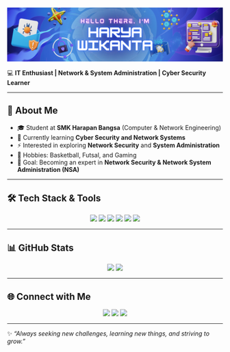 
![Harya Wikanta Atmandashah Banowo](assets/Computer%20Class.png)

💻 **IT Enthusiast | Network & System Administration | Cyber Security Learner**

---

## 🚀 About Me
- 🎓 Student at **SMK Harapan Bangsa** (Computer & Network Engineering)
- 🌱 Currently learning **Cyber Security and Network Systems**
- ⚡ Interested in exploring **Network Security** and **System Administration**
- 🏀 Hobbies: Basketball, Futsal, and Gaming
- 🔭 Goal: Becoming an expert in **Network Security & Network System Administration (NSA)**

---

## 🛠️ Tech Stack & Tools
<p align="center">
  <img src=https://img.shields.io/badge/Linux-FCC624?style=for-the-badge&logo=linux&logoColor=black />
  <img src=https://img.shields.io/badge/Kali_Linux-557C94?style=for-the-badge&logo=kali-linux&logoColor=white />
  <img src=https://img.shields.io/badge/Debian-A81D33?style=for-the-badge&logo=debian&logoColor=white />
  <img src=https://img.shields.io/badge/Red%20Hat-EE0000?style=for-the-badge&logo=redhat&logoColor=white />
  <img src=https://img.shields.io/badge/Red%20Hat-EE0000?style=for-the-badge&logo=redhat&logoColor=white />
  <img src=https://img.shields.io/badge/Ubuntu-E95420?style=for-the-badge&logo=ubuntu&logoColor=white />
</p>

---

## 📊 GitHub Stats
<p align="center">
  <img src="https://github-readme-stats.vercel.app/api?username=haryawikanta&show_icons=true&theme=tokyonight" height="150" />
  <img src="https://github-readme-streak-stats.herokuapp.com/?user=haryawikanta&theme=tokyonight" height="150" />
</p>

---

## 🌐 Connect with Me
<p align="center">
  <a href="https://www.linkedin.com/in/harya-wikanta-525183345/" target="_blank"><img src="https://skillicons.dev/icons?i=linkedin" /></a>
  <a href="https://instagram.com/agraymasbro" target="_blank"><img src="https://skillicons.dev/icons?i=instagram" /></a>
  <a href="mailto:haryawikanta0211@gmail.com"><img src="https://skillicons.dev/icons?i=gmail" /></a>
</p>

---

✨ *“Always seeking new challenges, learning new things, and striving to grow.”*  
